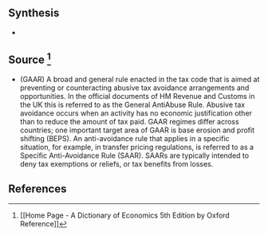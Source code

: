 ## Synthesis
- 
## Source [^1]
- (GAAR) A broad and general rule enacted in the tax code that is aimed at preventing or counteracting abusive tax avoidance arrangements and opportunities. In the official documents of HM Revenue and Customs in the UK this is referred to as the General AntiAbuse Rule. Abusive tax avoidance occurs when an activity has no economic justification other than to reduce the amount of tax paid. GAAR regimes differ across countries; one important target area of GAAR is base erosion and profit shifting (BEPS). An anti-avoidance rule that applies in a specific situation, for example, in transfer pricing regulations, is referred to as a Specific Anti-Avoidance Rule (SAAR). SAARs are typically intended to deny tax exemptions or reliefs, or tax benefits from losses.
## References

[^1]: [[Home Page - A Dictionary of Economics 5th Edition by Oxford Reference]]